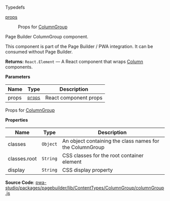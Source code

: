 
Typedefs

<dl>
<dt><a href="#props">props</a></dt>
<dd>

Props for [ColumnGroup](#ColumnGroup)

</dd>
</dl>

Page Builder ColumnGroup component.

This component is part of the Page Builder / PWA integration. It can be consumed without Page Builder.

**Returns:**
`React.Element`
   — A React component that wraps [Column](Column) components.

**Parameters**

| Name | Type | Description |
| --- | --- | --- |
| props | [`props`](#props) | React component props |

Props for [ColumnGroup](#ColumnGroup)

**Properties**

| Name | Type | Description |
| --- | --- | --- |
| classes | `Object` | An object containing the class names for the ColumnGroup |
| classes.root | `String` | CSS classes for the root container element |
| display | `String` | CSS display property |

**Source Code**: [pwa-studio/packages/pagebuilder/lib/ContentTypes/ColumnGroup/columnGroup.js](https://github.com/magento/pwa-studio/blob/develop/packages/pagebuilder/lib/ContentTypes/ColumnGroup/columnGroup.js)
